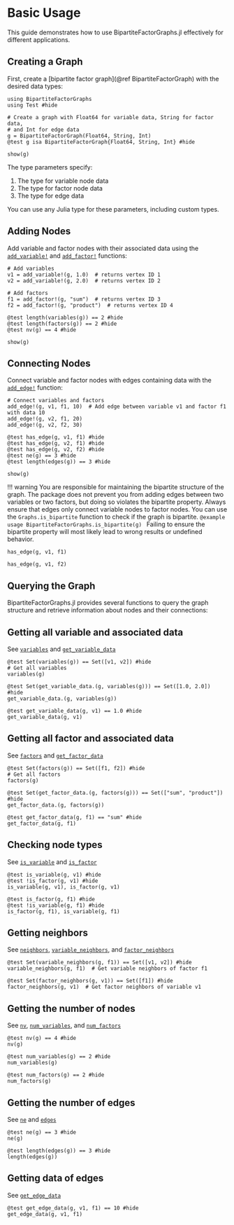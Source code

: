 # Basic Usage

This guide demonstrates how to use BipartiteFactorGraphs.jl effectively for different applications.

## Creating a Graph

First, create a [bipartite factor graph](@ref BipartiteFactorGraph) with the desired data types:

```@example usage
using BipartiteFactorGraphs
using Test #hide

# Create a graph with Float64 for variable data, String for factor data, 
# and Int for edge data
g = BipartiteFactorGraph(Float64, String, Int)
@test g isa BipartiteFactorGraph{Float64, String, Int} #hide

show(g)
```

The type parameters specify:
1. The type for variable node data
2. The type for factor node data
3. The type for edge data

You can use any Julia type for these parameters, including custom types.

## Adding Nodes

Add variable and factor nodes with their associated data using the [`add_variable!`](@ref) and [`add_factor!`](@ref) functions:

```@example usage
# Add variables
v1 = add_variable!(g, 1.0)  # returns vertex ID 1
v2 = add_variable!(g, 2.0)  # returns vertex ID 2

# Add factors
f1 = add_factor!(g, "sum")  # returns vertex ID 3
f2 = add_factor!(g, "product")  # returns vertex ID 4

@test length(variables(g)) == 2 #hide
@test length(factors(g)) == 2 #hide
@test nv(g) == 4 #hide

show(g)
```

## Connecting Nodes

Connect variable and factor nodes with edges containing data with the [`add_edge!`](@ref) function:

```@example usage
# Connect variables and factors
add_edge!(g, v1, f1, 10)  # Add edge between variable v1 and factor f1 with data 10
add_edge!(g, v2, f1, 20)
add_edge!(g, v2, f2, 30)

@test has_edge(g, v1, f1) #hide
@test has_edge(g, v2, f1) #hide
@test has_edge(g, v2, f2) #hide
@test ne(g) == 3 #hide
@test length(edges(g)) == 3 #hide

show(g)
```

!!! warning 
    You are responsible for maintaining the bipartite structure of the graph. The package does not prevent you from adding edges between two variables or two factors, but doing so violates the bipartite property. Always ensure that edges only connect variable nodes to factor nodes. You can use the `Graphs.is_bipartite` function to check if the graph is bipartite.
    ```@example usage
    BipartiteFactorGraphs.is_bipartite(g)
    ```
    Failing to ensure the bipartite property will most likely lead to wrong results or undefined behavior.

```@example usage
has_edge(g, v1, f1)
```

```@example usage
has_edge(g, v1, f2)
```

## Querying the Graph

BipartiteFactorGraphs.jl provides several functions to query the graph structure and retrieve information about nodes and their connections:

## Getting all variable and associated data

See [`variables`](@ref) and [`get_variable_data`](@ref)

```@example usage
@test Set(variables(g)) == Set([v1, v2]) #hide
# Get all variables
variables(g)
```

```@example usage 
@test Set(get_variable_data.(g, variables(g))) == Set([1.0, 2.0]) #hide
get_variable_data.(g, variables(g))
```

```@example usage
@test get_variable_data(g, v1) == 1.0 #hide
get_variable_data(g, v1)
```

## Getting all factor and associated data

See [`factors`](@ref) and [`get_factor_data`](@ref)

```@example usage
@test Set(factors(g)) == Set([f1, f2]) #hide
# Get all factors
factors(g)
```

```@example usage
@test Set(get_factor_data.(g, factors(g))) == Set(["sum", "product"]) #hide
get_factor_data.(g, factors(g))
```

```@example usage
@test get_factor_data(g, f1) == "sum" #hide
get_factor_data(g, f1)
```

## Checking node types

See [`is_variable`](@ref) and [`is_factor`](@ref)

```@example usage
@test is_variable(g, v1) #hide
@test !is_factor(g, v1) #hide
is_variable(g, v1), is_factor(g, v1)
```

```@example usage
@test is_factor(g, f1) #hide
@test !is_variable(g, f1) #hide
is_factor(g, f1), is_variable(g, f1)
```

## Getting neighbors

See [`neighbors`](@ref), [`variable_neighbors`](@ref), and [`factor_neighbors`](@ref)

```@example usage
@test Set(variable_neighbors(g, f1)) == Set([v1, v2]) #hide
variable_neighbors(g, f1)  # Get variable neighbors of factor f1
```

```@example usage
@test Set(factor_neighbors(g, v1)) == Set([f1]) #hide
factor_neighbors(g, v1)  # Get factor neighbors of variable v1
```

## Getting the number of nodes

See [`nv`](@ref), [`num_variables`](@ref), and [`num_factors`](@ref)

```@example usage
@test nv(g) == 4 #hide
nv(g)
```

```@example usage
@test num_variables(g) == 2 #hide
num_variables(g)
```

```@example usage
@test num_factors(g) == 2 #hide
num_factors(g)
```

## Getting the number of edges

See [`ne`](@ref) and [`edges`](@ref)

```@example usage
@test ne(g) == 3 #hide
ne(g)
```

```@example usage
@test length(edges(g)) == 3 #hide
length(edges(g))
```

## Getting data of edges 

See [`get_edge_data`](@ref)

```@example usage
@test get_edge_data(g, v1, f1) == 10 #hide
get_edge_data(g, v1, f1)
```